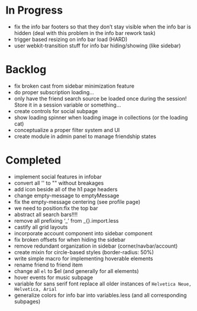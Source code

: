 # In Progress
- fix the info bar footers so that they don’t stay visible when the info bar is hidden (deal with this problem in the info bar rework task)
- trigger based resizing on info bar load (HARD)
- user webkit-transition stuff for info bar hiding/showing (like sidebar)

# Backlog
- fix broken cast from sidebar minimization feature
- do proper subscription loading…
- only have the friend search source be loaded once during the session! Store it in a session variable or something…
- create controls for social subpage
- show loading spinner when loading image in collections (or the loading cat)
- conceptualize a proper filter system and UI
- create module in admin panel to manage friendship states

# Completed
- implement social features in infobar
- convert all '' to "" without breakages
- add icon beside all of the h1 page headers
- change empty-message to emptyMessage
- fix the empty-message centering (see profile page)
- we need to position:fix the top bar
- abstract all search bars!!!!
- remove all prefixing ‘_’ from _{}.import.less
- castify all grid layouts
- incorporate account component into sidebar component
- fix broken offsets for when hiding the sidebar
- remove redundant organization in sidebar (corner/navbar/account)
- create mixin for circle-based styles (border-radius: 50%)
- write simple macro for implementing hoverable elements
- rename friend to friend item
- change all `el` to $el (and generally for all elements)
- hover events for music subpage
- variable for sans serif font replace all older instances of `Helvetica Neue, Helvetica, Arial`
- generalize colors for info bar into variables.less (and all corresponding subpages)